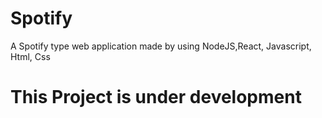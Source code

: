 # Spotify
A Spotify type web application made by using NodeJS,React, Javascript, Html, Css
# This Project is under development
